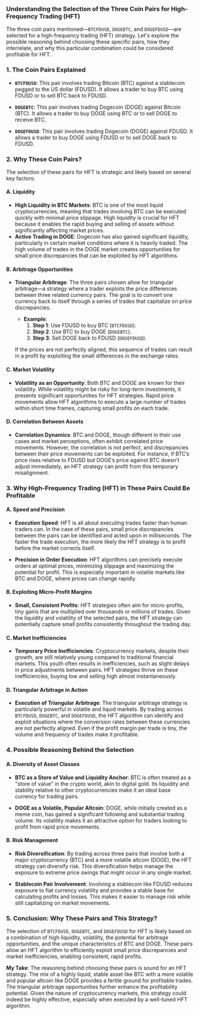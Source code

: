 ### **Understanding the Selection of the Three Coin Pairs for High-Frequency Trading (HFT)**

The three coin pairs mentioned—`BTCFDUSD`, `DOGEBTC`, and `DOGEFDUSD`—are selected for a high-frequency trading (HFT) strategy. Let's explore the possible reasoning behind choosing these specific pairs, how they interrelate, and why this particular combination could be considered profitable for HFT. 

### **1. The Coin Pairs Explained**

- **`BTCFDUSD`**: This pair involves trading Bitcoin (BTC) against a stablecoin pegged to the US dollar (FDUSD). It allows a trader to buy BTC using FDUSD or to sell BTC back to FDUSD.
  
- **`DOGEBTC`**: This pair involves trading Dogecoin (DOGE) against Bitcoin (BTC). It allows a trader to buy DOGE using BTC or to sell DOGE to receive BTC.
  
- **`DOGEFDUSD`**: This pair involves trading Dogecoin (DOGE) against FDUSD. It allows a trader to buy DOGE using FDUSD or to sell DOGE back to FDUSD.

### **2. Why These Coin Pairs?**

The selection of these pairs for HFT is strategic and likely based on several key factors:

#### **A. Liquidity**
- **High Liquidity in BTC Markets**: BTC is one of the most liquid cryptocurrencies, meaning that trades involving BTC can be executed quickly with minimal price slippage. High liquidity is crucial for HFT because it enables the rapid buying and selling of assets without significantly affecting market prices.
- **Active Trading in DOGE**: Dogecoin has also gained significant liquidity, particularly in certain market conditions where it is heavily traded. The high volume of trades in the DOGE market creates opportunities for small price discrepancies that can be exploited by HFT algorithms.

#### **B. Arbitrage Opportunities**
- **Triangular Arbitrage**: The three pairs chosen allow for triangular arbitrage—a strategy where a trader exploits the price differences between three related currency pairs. The goal is to convert one currency back to itself through a series of trades that capitalize on price discrepancies.
  
  - **Example**: 
    1. **Step 1**: Use FDUSD to buy BTC (`BTCFDUSD`).
    2. **Step 2**: Use BTC to buy DOGE (`DOGEBTC`).
    3. **Step 3**: Sell DOGE back to FDUSD (`DOGEFDUSD`).
  
  If the prices are not perfectly aligned, this sequence of trades can result in a profit by exploiting the small differences in the exchange rates.

#### **C. Market Volatility**
- **Volatility as an Opportunity**: Both BTC and DOGE are known for their volatility. While volatility might be risky for long-term investments, it presents significant opportunities for HFT strategies. Rapid price movements allow HFT algorithms to execute a large number of trades within short time frames, capturing small profits on each trade.

#### **D. Correlation Between Assets**
- **Correlation Dynamics**: BTC and DOGE, though different in their use cases and market perceptions, often exhibit correlated price movements. However, the correlation is not perfect, and discrepancies between their price movements can be exploited. For instance, if BTC’s price rises relative to FDUSD but DOGE’s price against BTC doesn’t adjust immediately, an HFT strategy can profit from this temporary misalignment.

### **3. Why High-Frequency Trading (HFT) in These Pairs Could Be Profitable**

#### **A. Speed and Precision**
- **Execution Speed**: HFT is all about executing trades faster than human traders can. In the case of these pairs, small price discrepancies between the pairs can be identified and acted upon in milliseconds. The faster the trade execution, the more likely the HFT strategy is to profit before the market corrects itself.
  
- **Precision in Order Execution**: HFT algorithms can precisely execute orders at optimal prices, minimizing slippage and maximizing the potential for profit. This is especially important in volatile markets like BTC and DOGE, where prices can change rapidly.

#### **B. Exploiting Micro-Profit Margins**
- **Small, Consistent Profits**: HFT strategies often aim for micro-profits, tiny gains that are multiplied over thousands or millions of trades. Given the liquidity and volatility of the selected pairs, the HFT strategy can potentially capture small profits consistently throughout the trading day.

#### **C. Market Inefficiencies**
- **Temporary Price Inefficiencies**: Cryptocurrency markets, despite their growth, are still relatively young compared to traditional financial markets. This youth often results in inefficiencies, such as slight delays in price adjustments between pairs. HFT strategies thrive on these inefficiencies, buying low and selling high almost instantaneously.

#### **D. Triangular Arbitrage in Action**
- **Execution of Triangular Arbitrage**: The triangular arbitrage strategy is particularly powerful in volatile and liquid markets. By trading across `BTCFDUSD`, `DOGEBTC`, and `DOGEFDUSD`, the HFT algorithm can identify and exploit situations where the conversion rates between these currencies are not perfectly aligned. Even if the profit margin per trade is tiny, the volume and frequency of trades make it profitable.

### **4. Possible Reasoning Behind the Selection**

#### **A. Diversity of Asset Classes**
- **BTC as a Store of Value and Liquidity Anchor**: BTC is often treated as a "store of value" in the crypto world, akin to digital gold. Its liquidity and stability relative to other cryptocurrencies make it an ideal base currency for trading pairs.
  
- **DOGE as a Volatile, Popular Altcoin**: DOGE, while initially created as a meme coin, has gained a significant following and substantial trading volume. Its volatility makes it an attractive option for traders looking to profit from rapid price movements.

#### **B. Risk Management**
- **Risk Diversification**: By trading across three pairs that involve both a major cryptocurrency (BTC) and a more volatile altcoin (DOGE), the HFT strategy can diversify risk. This diversification helps manage the exposure to extreme price swings that might occur in any single market.

- **Stablecoin Pair Involvement**: Involving a stablecoin like FDUSD reduces exposure to fiat currency volatility and provides a stable base for calculating profits and losses. This makes it easier to manage risk while still capitalizing on market movements.

### **5. Conclusion: Why These Pairs and This Strategy?**

The selection of `BTCFDUSD`, `DOGEBTC`, and `DOGEFDUSD` for HFT is likely based on a combination of high liquidity, volatility, the potential for arbitrage opportunities, and the unique characteristics of BTC and DOGE. These pairs allow an HFT algorithm to efficiently exploit small price discrepancies and market inefficiencies, enabling consistent, rapid profits.

**My Take**: The reasoning behind choosing these pairs is sound for an HFT strategy. The mix of a highly liquid, stable asset like BTC with a more volatile and popular altcoin like DOGE provides a fertile ground for profitable trades. The triangular arbitrage opportunities further enhance the profitability potential. Given the nature of cryptocurrency markets, this strategy could indeed be highly effective, especially when executed by a well-tuned HFT algorithm.
